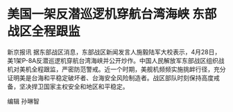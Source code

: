 # 美国一架反潜巡逻机穿航台湾海峡 东部战区全程跟监

新京报讯
据东部战区消息，东部战区新闻发言人施毅陆军大校表示，4月28日，美1架P-8A反潜巡逻机穿航台湾海峡并公开炒作。中国人民解放军东部战区组织战机对美机全程跟监，严密防范警戒。近一个时期，美舰机频频实施挑衅行径，充分证明美是台海和平稳定破坏者、台海安全风险制造者。战区部队时刻保持高度戒备，坚决捍卫国家主权安全和地区和平稳定。

编辑 孙琳智

